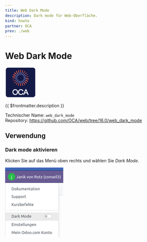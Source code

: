 ```yaml
---
title: Web Dark Mode
description: Dark mode für Web-Oberfläche.
kind: howto
partner: OCA
prev: ./web
---
```


# Web Dark Mode

![icon_oca_app](attachments/icon_oca_app.png)

{{ $frontmatter.description }}

Technischer Name: `web_dark_mode`\
Repository: <https://github.com/OCA/web/tree/16.0/web_dark_mode>

## Verwendung

### Dark mode aktivieren

Klicken Sie auf das Menü oben rechts und wählen Sie _Dark Mode_.

![](attachments/Web%20Dark%20Mode.png)
